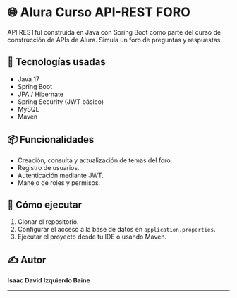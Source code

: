 # 🌐 Alura Curso API-REST FORO

API RESTful construida en Java con Spring Boot como parte del curso de construcción de APIs de Alura. Simula un foro de preguntas y respuestas.

## 🚀 Tecnologías usadas
- Java 17
- Spring Boot
- JPA / Hibernate
- Spring Security (JWT básico)
- MySQL
- Maven

## 📦 Funcionalidades
- Creación, consulta y actualización de temas del foro.
- Registro de usuarios.
- Autenticación mediante JWT.
- Manejo de roles y permisos.

## 🔧 Cómo ejecutar
1. Clonar el repositorio.
2. Configurar el acceso a la base de datos en `application.properties`.
3. Ejecutar el proyecto desde tu IDE o usando Maven.

## ✍ Autor
**Isaac David Izquierdo Baine**

---

